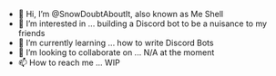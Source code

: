 - 👋 Hi, I’m @SnowDoubtAboutIt, also known as Me Shell
- 👀 I’m interested in ... building a Discord bot to be a nuisance to my friends
- 🌱 I’m currently learning ... how to write Discord Bots
- 💞️ I’m looking to collaborate on ... N/A at the moment
- 📫 How to reach me ... WIP

<!---
A little bit about me. 
--->
